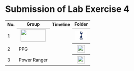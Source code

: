 # Submission of Lab Exercise 4

<table>
  <tr>
    <th>No.</th>
    <th>Group</th>
    <th>Timeline</th>
    <th>Folder</th>
  </tr>
  <tr>
    <td>1</td>
    <th><a href="submissions/lab4/Capybara"><img src="../../project/images/Untitled%20design%20(1).gif" width="80px" height="40px"></a></th>
    <td></td>
    <th><a href="submissions/lab4/Capybara"><img src="../../project/images/Tottenham-Hotspur.jpg" width="40px" height="30px"></a></th>
  </tr>
  <tr>
    <td>2</td>
    <td>PPG</td>
    <td></td>
    <th><a href="submissions/lab4"><img src="../../project/images/floder.png" width="24px" height="24px"></a></th>
  </tr>
  <tr>
    <td>3</td>
    <td>Power Ranger</td>
    <td></td>
    <th><a href="submissions/lab4"><img src="../../project/images/folder.png" width="24px" height="24px"></a></th>
  </tr>
</table>
